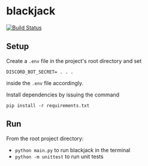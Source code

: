 # blackjack
[![Build Status](https://travis-ci.org/rserino/blackjack.svg?branch=develop)](https://travis-ci.org/rserino/blackjack)
## Setup
Create a `.env` file in the project's root directory and set
```
DISCORD_BOT_SECRET= . . .
```
inside the `.env` file accordingly.

Install dependencies by issuing the command
```
pip install -r requirements.txt
```

## Run
From the root project directory:
* `python main.py` to run blackjack in the terminal
* `python -m unittest` to run unit tests